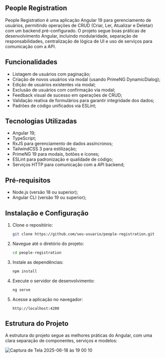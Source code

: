 ## People Registration

People Registration é uma aplicação Angular 19 para gerenciamento de usuários, permitindo operações de CRUD (Criar, Ler, Atualizar e Deletar) com um backend pré-configurado. O projeto segue boas práticas de desenvolvimento Angular, incluindo modularidade, separação de responsabilidades, centralização de lógica de UI e uso de serviços para comunicação com a API.

## Funcionalidades

- Listagem de usuários com paginação;
- Criação de novos usuários via modal (usando PrimeNG DynamicDialog);
- Edição de usuários existentes via modal;
- Exclusão de usuários com confirmação via modal;
- Feedback visual de sucesso em operações de CRUD;
- Validação reativa de formulários para garantir integridade dos dados;
- Padrões de código unificados via ESLint;

## Tecnologias Utilizadas

- Angular 19;
- TypeScript;
- RxJS para gerenciamento de dados assíncronos;
- TailwindCSS 3 para estilização;
- PrimeNG 19 para modais, botões e ícones;
- ESLint para padronização e qualidade de código;
- Serviços HTTP para comunicação com a API backend;

## Pré-requisitos

- Node.js (versão 18 ou superior);
- Angular CLI (versão 19 ou superior);

## Instalação e Configuração

1. Clone o repositório:

   ```bash
   git clone https://github.com/seu-usuario/people-registration.git
   ```

2. Navegue até o diretório do projeto:

   ```bash
   cd people-registration
   ```

3. Instale as dependências:

   ```bash
   npm install
   ```

4. Execute o servidor de desenvolvimento:

   ```bash
   ng serve
   ```

5. Acesse a aplicação no navegador:
   ```
   http://localhost:4200
   ```

## Estrutura do Projeto

A estrutura do projeto segue as melhores práticas do Angular, com uma clara separação de componentes, serviços e modelos:

![Captura de Tela 2025-06-18 às 19 00 10](https://github.com/user-attachments/assets/2e4f7ebc-00f8-4b52-a515-77d6ce65b443)
